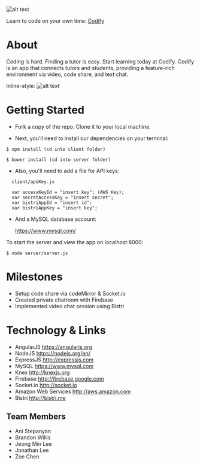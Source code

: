 
![alt text](https://s3.amazonaws.com/perlproject/Screen+Shot+2016-05-20+at+4.28.25+PM.png "Logo Title Text 1")


Learn to code on your own time: [Codify](http://codifyme.prom "Codify")


# About
  Coding is hard. Finding a tutor is easy. Start learning today at Codify. Codify is an app that connects tutors and students, providing a feature-rich environment via video, code share, and text chat.

  Inline-style:
![alt text](https://s3.amazonaws.com/perlproject/Animation.gif "Logo Title Text 1")

# Getting Started
* Fork a copy of the repo. Clone it to your local machine.

* Next, you'll need to install our dependencies on your terminal:

```
$ npm install (cd into client folder)
```
```
$ bower install (cd into server folder)
```

* Also, you'll need to add a file for API keys:

```
  client/apiKey.js

  var accessKeyId = "insert key"; (AWS Key);
  var secretAccessKey = "insert secret";
  var bistriAppId = "insert id";
  var bistriAppKey = "insert key";
```
* And a MySQL database account:

  https://www.mysql.com/

To start the server and view the app on localhost:8000:

```
$ node server/server.js
```

# Milestones
* Setup code share via codeMirror & Socket.io
* Created private chatroom with Firebase
* Implemented video chat session using Bistri

# Technology & Links

* AngularJS <https://angularjs.org>
* NodeJS <https://nodejs.org/en/>
* ExpressJS <http://expressjs.com>
* MySQL <https://www.mysql.com>
* Knex <http://knexjs.org>
* Firebase <http://firebase.google.com>
* Socket.io <http://socket.io>
* Amazon Web Services <http://aws.amazon.com>
* Bistri <http://bistri.me>

## Team Members ##
* Ani Stepanyan
* Brandon Willis
* Jeong Min Lee
* Jonathan Lee
* Zoe Chen
